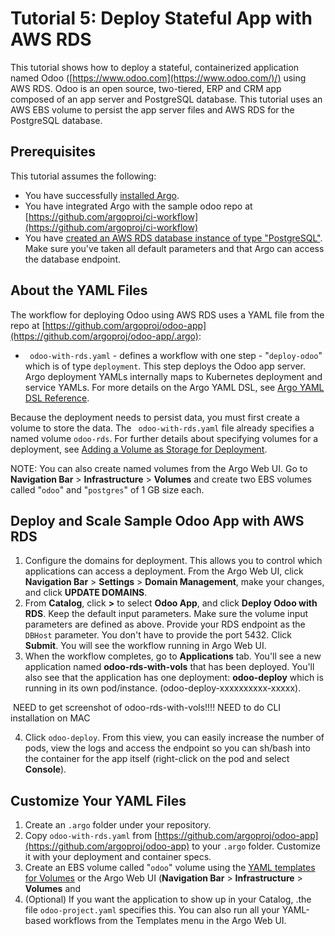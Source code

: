# Tutorial 5: Deploy Stateful App with AWS RDS

This tutorial shows how to deploy a stateful, containerized application named Odoo ([https://www.odoo.com](https://www.odoo.com/)/) using AWS RDS. Odoo is an open source, two-tiered, ERP and CRM app composed of an app server and PostgreSQL database. This tutorial uses an AWS EBS volume to persist the app server files and AWS RDS for the PostgreSQL database.

## Prerequisites

This tutorial assumes the following:

* You have successfully [installed Argo](https://argoproj.github.io/argo-site/#/get-started/installation).
* You have integrated Argo with the sample odoo repo at [https://github.com/argoproj/ci-workflow](https://github.com/argoproj/ci-workflow)
* You have [created an AWS RDS database instance of type "PostgreSQL"](http://docs.aws.amazon.com/AmazonRDS/latest/UserGuide/CHAP_GettingStarted.CreatingConnecting.PostgreSQL.html). Make sure you've taken all default parameters and that Argo can access the database endpoint.

## About the YAML Files

The workflow for deploying Odoo using AWS RDS uses a YAML file from the repo at  [https://github.com/argoproj/odoo-app](https://github.com/argoproj/odoo-app/.argo):

* ` odoo-with-rds.yaml` - defines a workflow with one step - "`deploy-odoo`" which is of type `deployment`. This step deploys the Odoo app server. Argo deployment YAMLs internally maps to Kubernetes deployment and service YAMLs. For more details on the Argo YAML DSL, see [Argo YAML DSL Reference](./../yaml/dsl_reference_intro.md).

Because the deployment needs to persist data, you must first create a volume to store the data. The ` odoo-with-rds.yaml` file already specifies a named volume `odoo-rds`. For further details about specifying volumes for a deployment, see [Adding a Volume as Storage for Deployment](#/docs;doc=yaml%2Fex_add_volume_deployment.md).

NOTE: You can also create named volumes from the Argo Web UI. Go to **Navigation Bar** > **Infrastructure** > **Volumes** and create two EBS volumes called "`odoo`" and "`postgres`" of 1 GB size each.

## Deploy and Scale Sample Odoo App with AWS RDS

1. Configure the domains for deployment. This allows you to control which applications can access a deployment. From the Argo Web UI, click **Navigation Bar** > **Settings** > **Domain Management**, make your changes, and click **UPDATE DOMAINS**.
2. From **Catalog**, click **>** to select **Odoo App**, and click **Deploy Odoo with RDS**. Keep the default input parameters. Make sure the volume input parameters are defined as above. Provide your RDS endpoint as the `DBHost` parameter. You don't have to provide the port 5432. Click **Submit**. You will see the workflow running in Argo Web UI.
3. When the workflow completes, go to **Applications** tab. You'll see a new application named **odoo-rds-with-vols** that has been deployed.
You'll also see that the application has one deployment: **odoo-deploy** which is running in its own pod/instance. (odoo-deploy-xxxxxxxxxx-xxxxx).

![]() NEED to get screenshot of odoo-rds-with-vols!!!! NEED to do CLI installation on MAC

4.  Click `odoo-deploy`. From this view, you can easily increase the number of pods, view the logs and access the endpoint so you can sh/bash into the container for the app itself (right-click on the pod and select **Console**).

## Customize Your YAML Files

1.  Create an `.argo` folder under your repository.
2.  Copy `odoo-with-rds.yaml` from [https://github.com/argoproj/odoo-app](https://github.com/argoproj/odoo-app) to your `.argo` folder. Customize it with your deployment and container specs.
3.  Create an EBS volume called "`odoo`" volume using the [YAML templates for Volumes](./../ex_add_volume_deployment.md) or the Argo Web UI (**Navigation Bar** > **Infrastructure** > **Volumes** and
4.  (Optional) If you want the application to show up in your Catalog, .the file `odoo-project.yaml` specifies this. You can also run all your YAML-based workflows from the Templates menu in the Argo Web UI.
